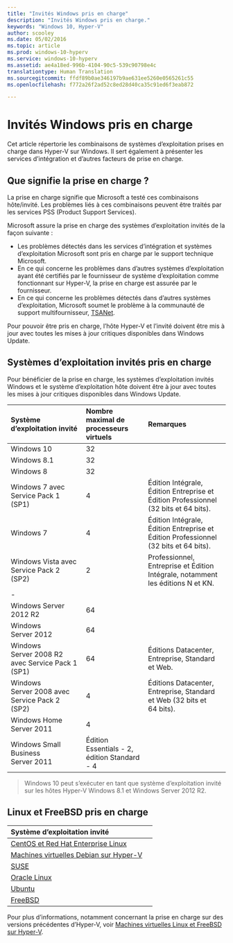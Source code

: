 ```yaml
---
title: "Invités Windows pris en charge"
description: "Invités Windows pris en charge."
keywords: "Windows 10, Hyper-V"
author: scooley
ms.date: 05/02/2016
ms.topic: article
ms.prod: windows-10-hyperv
ms.service: windows-10-hyperv
ms.assetid: ae4a18ed-996b-4104-90c5-539c90798e4c
translationtype: Human Translation
ms.sourcegitcommit: ffdf89b0ae346197b9ae631ee5260e0565261c55
ms.openlocfilehash: f772a26f2ad52c8ed28d40ca35c91ed6f3eab872

---
```


# Invités Windows pris en charge 

Cet article répertorie les combinaisons de systèmes d’exploitation prises en charge dans Hyper-V sur Windows.  Il sert également à présenter les services d’intégration et d’autres facteurs de prise en charge.

## Que signifie la prise en charge ? 
La prise en charge signifie que Microsoft a testé ces combinaisons hôte/invité.  Les problèmes liés à ces combinaisons peuvent être traités par les services PSS (Product Support Services).
 
Microsoft assure la prise en charge des systèmes d’exploitation invités de la façon suivante :
* Les problèmes détectés dans les services d’intégration et systèmes d’exploitation Microsoft sont pris en charge par le support technique Microsoft.
* En ce qui concerne les problèmes dans d’autres systèmes d’exploitation ayant été certifiés par le fournisseur de système d’exploitation comme fonctionnant sur Hyper-V, la prise en charge est assurée par le fournisseur.
* En ce qui concerne les problèmes détectés dans d’autres systèmes d’exploitation, Microsoft soumet le problème à la communauté de support multifournisseur, [TSANet](http://www.tsanet.org/).

Pour pouvoir être pris en charge, l’hôte Hyper-V et l’invité doivent être mis à jour avec toutes les mises à jour critiques disponibles dans Windows Update.

## Systèmes d’exploitation invités pris en charge

Pour bénéficier de la prise en charge, les systèmes d’exploitation invités Windows et le système d’exploitation hôte doivent être à jour avec toutes les mises à jour critiques disponibles dans Windows Update.

| Système d’exploitation invité |  Nombre maximal de processeurs virtuels | Remarques | 
|:-----|:-----|:-----|
| Windows 10 | 32 | |
| Windows 8.1 | 32 | |
| Windows 8 | 32 |  |
| Windows 7 avec Service Pack 1 (SP1) | 4 | Édition Intégrale, Édition Entreprise et Édition Professionnel (32 bits et 64 bits). |
| Windows 7 | 4 | Édition Intégrale, Édition Entreprise et Édition Professionnel (32 bits et 64 bits). |
| Windows Vista avec Service Pack 2 (SP2) | 2 | Professionnel, Entreprise et Édition Intégrale, notamment les éditions N et KN. | 
| - | | |
| Windows Server 2012 R2 | 64 | |
| Windows Server 2012 | 64 | |
| Windows Server 2008 R2 avec Service Pack 1 (SP1) | 64 | Éditions Datacenter, Entreprise, Standard et Web. |
| Windows Server 2008 avec Service Pack 2 (SP2) | 4 | Éditions Datacenter, Entreprise, Standard et Web (32 bits et 64 bits). |
| Windows Home Server 2011 | 4 | |
| Windows Small Business Server 2011 | Édition Essentials - 2, édition Standard - 4 | |
  
 > Windows 10 peut s’exécuter en tant que système d’exploitation invité sur les hôtes Hyper-V Windows 8.1 et Windows Server 2012 R2.

## Linux et FreeBSD pris en charge

| Système d’exploitation invité |  |
|:-----|:------|
| [CentOS et Red Hat Enterprise Linux ](https://technet.microsoft.com/library/dn531026.aspx) | |
| [Machines virtuelles Debian sur Hyper-V](https://technet.microsoft.com/library/dn614985.aspx) | |
| [SUSE](https://technet.microsoft.com/en-us/library/dn531027.aspx) | |
| [Oracle Linux](https://technet.microsoft.com/en-us/library/dn609828.aspx)  | |
| [Ubuntu](https://technet.microsoft.com/en-us/library/dn531029.aspx) | |
| [FreeBSD](https://technet.microsoft.com/library/dn848318.aspx) | |

Pour plus d’informations, notamment concernant la prise en charge sur des versions précédentes d’Hyper-V, voir [Machines virtuelles Linux et FreeBSD sur Hyper-V](https://technet.microsoft.com/library/dn531030.aspx).



<!--HONumber=Oct16_HO4-->


